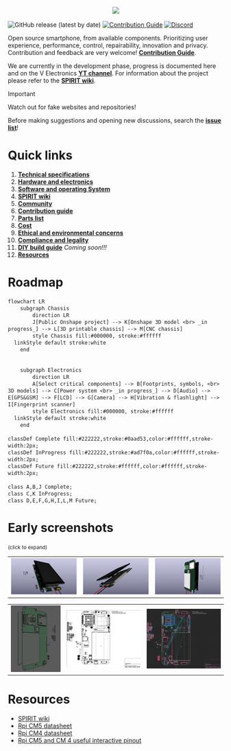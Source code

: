 <p align="center">
    <img src="https://github.com/user-attachments/assets/60e87523-02cf-482b-8433-5f611e48ca2d" width="45%">
</p>

![GitHub release (latest by date)](https://img.shields.io/github/v/release/V3lectronics/SPIRIT)
[![Contribution Guide](https://img.shields.io/badge/PRs-welcome-brightgreen.svg)](CONTRIBUTING.md)
[![Discord](https://img.shields.io/badge/Discord-%235865F2.svg?&logo=discord&logoColor=white)](https://discord.com/invite/zBG4KdHJWx)

Open source smartphone, from available components. Prioritizing user experience, performance, control, repairability, innovation and privacy.
Contribution and feedback are very welcome! **[Contribution Guide](https://github.com/V3lectronics/SPIRIT/blob/main/CONTRIBUTING.md)**.

We are currently in the development phase, progress is documented here and on the V Electronics **[YT channel](https://www.youtube.com/@V_Electronics)**. For information about the project please refer to the **[SPIRIT wiki](https://github.com/V3lectronics/SPIRIT/wiki)**.

> [!IMPORTANT]  
> Watch out for fake websites and repositories!
> 
> Before making suggestions and opening new discussions, search the **[issue list](https://github.com/V3lectronics/SPIRIT/issues)**!

# Quick links
1. **[Technical specifications](https://github.com/V3lectronics/SPIRIT/wiki/Overview-technical-specs)**
2. **[Hardware and electronics](https://github.com/V3lectronics/SPIRIT/wiki/Hardware-and-electronics)**
3. **[Software and operating System](https://github.com/V3lectronics/SPIRIT/wiki/Operating-system)**
4. **[SPIRIT wiki](https://github.com/V3lectronics/SPIRIT/wiki)**
5. **[Community](https://github.com/V3lectronics/SPIRIT/wiki/Community)**
6. **[Contribution guide](https://github.com/V3lectronics/SPIRIT/blob/main/CONTRIBUTING.md)**
7. **[Parts list](https://github.com/V3lectronics/SPIRIT/wiki/Parts-list)**
8. **[Cost](https://github.com/V3lectronics/SPIRIT/wiki/Cost)**
9. **[Ethical and environmental concerns](https://github.com/V3lectronics/SPIRIT/wiki/Ethical-and-environmental-concerns)**
10. **[Compliance and legality](https://github.com/V3lectronics/SPIRIT/wiki/Compliance-and-legality)**
11. **[DIY build guide](https://github.com/V3lectronics/SPIRIT/wiki/DIY-build-guide)** _Coming soon!!!_
12. **[Resources](https://github.com/barbarjan/SPIRIT#resources)**

# Roadmap

```mermaid
flowchart LR
    subgraph Chassis
        direction LR
        J[Public Onshape project] --> K[Onshape 3D model <br> _in progress_] --> L[3D printable chassis] --> M[CNC chassis]
        style Chassis fill:#000000, stroke:#ffffff
  linkStyle default stroke:white
    end


    subgraph Electronics
        direction LR
        A[Select critical components] --> B[Footprints, symbols, <br> 3D models] --> C[Power system <br> _in progress_] --> D[Audio] --> E[GPS&GSM] --> F[LCD] --> G[Camera] --> H[Vibration & flashlight] --> I[Fingerprint scanner]
        style Electronics fill:#000000, stroke:#ffffff
  linkStyle default stroke:white
    end

classDef Complete fill:#222222,stroke:#0aad53,color:#ffffff,stroke-width:2px;
classDef InProgress fill:#222222,stroke:#ad7f0a,color:#ffffff,stroke-width:2px;
classDef Future fill:#222222,stroke:#ffffff,color:#ffffff,stroke-width:2px;

class A,B,J Complete;
class C,K InProgress;
class D,E,F,G,H,I,L,M Future;
```

# Early screenshots
<small> (click to expand) </small>

<table>
  <tr>
    <td><img src="branding/motherboardA-15-08-2025.png" alt="motherboard PCB image" width: 100%; height: auto;" /></td>
    <td><img src="branding/motherboardB-15-08-2025.png" alt="motherboard PCB image" width: 100%; height: auto;" /></td>
    <td><img src="branding/motherboardC-15-08-2025.png" alt="motherboard PCB image" width: 100%; height: auto;" /></td>
  </tr>
</table>

<table>
  <tr>
    <td><img src="branding/Freecad-ss-2025-08-15_09-00.png" alt="motherboard PCB image" width: 100%; height: auto;" /></td>
    <td><img src="branding/PCB-editor-ss-2025-08-15_08-45.png" alt="motherboard PCB image" width: 100%; height: auto;" /></td>
    <td><img src="branding/PCB-editor-ss-2025-08-15_08-57.png" alt="motherboard PCB image" width: 100%; height: auto;" /></td>
  </tr>
</table>

# Resources
- [SPIRIT wiki](https://github.com/V3lectronics/SPIRIT/wiki)
- [Rpi CM5 datasheet](https://datasheets.raspberrypi.com/cm5/cm5-datasheet.pdf)
- [Rpi CM4 datasheet](https://datasheets.raspberrypi.com/cm4/cm4-datasheet.pdf)
- [Rpi CM5 and CM 4 useful interactive pinout](https://atctwo.net/projects/pinout/index.html)



